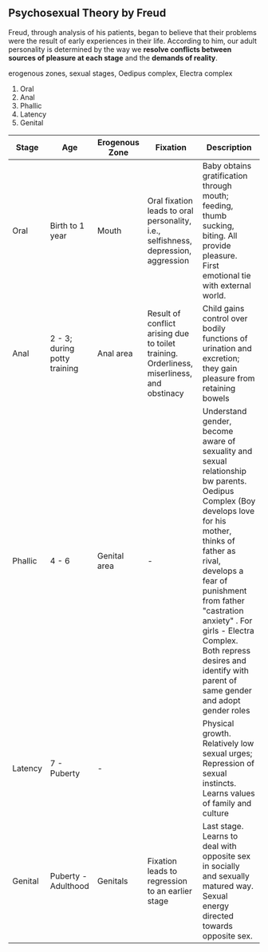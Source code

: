 ## Psychosexual Theory by Freud
Freud, through analysis of his patients, began to believe that their problems were the result of early experiences in their life. According to him, our adult personality is determined  by the way we **resolve conflicts between sources of pleasure at each stage** and the  **demands of reality**.

erogenous zones, sexual stages, Oedipus complex, Electra complex  
1. Oral 
2. Anal
3. Phallic
4. Latency
5. Genital


|    Stage    |    Age    |    Erogenous Zone    |    Fixation    |    Description    |
|---|---|---|---|---|
|    Oral    |    Birth   to 1 year    |    Mouth    |    Oral   fixation leads to oral personality, i.e., selfishness, depression, aggression    |    Baby   obtains gratification through mouth; feeding, thumb sucking, biting. All   provide pleasure.     First emotional tie with external world.    |
|    Anal    |    2 - 3;   during potty training    |    Anal   area    |    Result   of conflict arising due to toilet training. Orderliness, miserliness, and   obstinacy     |    Child   gains control over bodily functions of urination and excretion; they gain   pleasure from retaining bowels     |
|    Phallic    |    4 - 6    |    Genital   area    |                 -    |    Understand   gender, become aware of sexuality and sexual relationship bw parents. Oedipus Complex (Boy develops love for his   mother, thinks of father as rival, develops a fear of punishment from father "castration anxiety" . For girls - Electra Complex. Both repress desires and   identify with parent of same gender and adopt gender roles    |
|    Latency    |    7 -   Puberty    |           -    |         |    Physical   growth. Relatively low sexual urges; Repression of sexual instincts. Learns values of family and culture    |
|    Genital    |    Puberty   - Adulthood    |    Genitals    |    Fixation   leads to regression to an earlier stage    |    Last   stage. Learns to deal with opposite sex in   socially and sexually matured   way. Sexual energy directed towards opposite   sex.     |